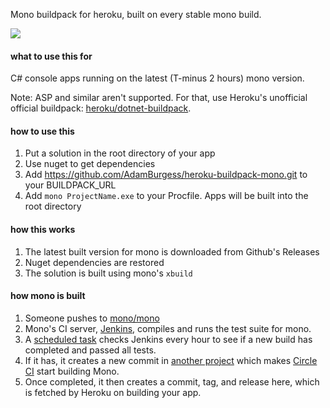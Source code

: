 Mono buildpack for heroku, built on every stable mono build.

[![](https://circleci.com/gh/AdamBurgess/heroku-buildpack-mono-builder.png?style=shield&circle-token=fe5a1697660ac8727b496f624407ea006b2069d7)](https://circleci.com/gh/AdamBurgess/heroku-buildpack-mono-builder)

#### what to use this for

C# console apps running on the latest (T-minus 2 hours) mono version.

Note: ASP and similar aren't supported. For that, use Heroku's unofficial official buildpack: [heroku/dotnet-buildpack](https://github.com/heroku/dotnet-buildpack).

#### how to use this

1. Put a solution in the root directory of your app
2. Use nuget to get dependencies
3. Add https://github.com/AdamBurgess/heroku-buildpack-mono.git to your BUILDPACK_URL
4. Add `mono ProjectName.exe` to your Procfile. Apps will be built into the root directory

#### how this works

1. The latest built version for mono is downloaded from Github's Releases
2. Nuget dependencies are restored
3. The solution is built using mono's `xbuild`

#### how mono is built

1. Someone pushes to [mono/mono](//github.com/mono/mono)
2. Mono's CI server, [Jenkins](//jenkins.mono-project.com/job/test-mono-mainline/label=debian-amd64/), compiles and runs the test suite for mono.
3. A [scheduled task](//github.com/AdamBurgess/heroku-buildpack-mono-watcher) checks Jenkins every hour to see if a new build has completed and passed all tests.
4. If it has, it creates a new commit in [another project](//github.com/AdamBurgess/heroku-buildpack-mono-builder) which makes [Circle CI](//circleci.com/gh/AdamBurgess/heroku-buildpack-mono-builder) start building Mono.
5. Once completed, it then creates a commit, tag, and release here, which is fetched by Heroku on building your app.
